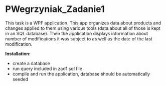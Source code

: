 # PWegrzyniak_Zadanie1
This task is a WPF application. This app organizes data about products and changes applied to them using various tools (data about all of those is kept in an SQL database). Then the application displays information about number of modifications it was subject to as well as the date of the last modification.

**Installation:**
- create a database
- run query included in zad1.sql file
- compile and run the application, database should be automatically seeded
